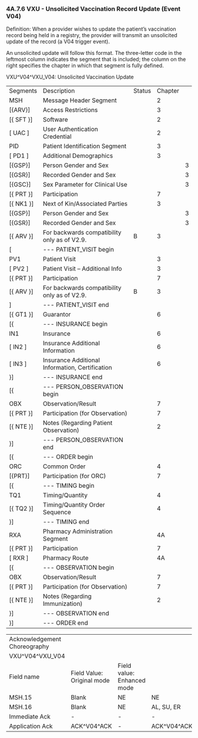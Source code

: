### 4A.7.6 VXU - Unsolicited Vaccination Record Update (Event V04)

Definition: When a provider wishes to update the patient’s vaccination record being held in a registry, the provider will transmit an unsolicited update of the record (a V04 trigger event).

An unsolicited update will follow this format. The three-letter code in the leftmost column indicates the segment that is included; the column on the right specifies the chapter in which that segment is fully defined.

VXU^V04^VXU_V04: Unsolicited Vaccination Update

|     |     |     |     |     |
| --- | --- | --- | --- | --- |
| Segments | Description | Status | Chapter |  |
| MSH | Message Header Segment |  | 2 |  |
| [\{ARV}] | Access Restrictions |  | 3 |  |
| [\{ SFT }] | Software |  | 2 |  |
| [ UAC ] | User Authentication Credential |  | 2 |  |
| PID | Patient Identification Segment |  | 3 |  |
| [ PD1 ] | Additional Demographics |  | 3 |  |
| [\{GSP}] | Person Gender and Sex |  |  | 3 |
| [\{GSR}] | Recorded Gender and Sex |  |  | 3 |
| [\{GSC}] | Sex Parameter for Clinical Use |  |  | 3 |
| [\{ PRT }] | Participation |  | 7 |  |
| [\{ NK1 }] | Next of Kin/Associated Parties |  | 3 |  |
| [\{GSP}] | Person Gender and Sex |  |  | 3 |
| [\{GSR}] | Recorded Gender and Sex |  |  | 3 |
| [\{ ARV }] | For backwards compatibility only as of V2.9. | B | 3 |  |
| [ | --- PATIENT_VISIT begin |  |  |  |
| PV1 | Patient Visit |  | 3 |  |
| [ PV2 ] | Patient Visit – Additional Info |  | 3 |  |
| [\{ PRT }] | Participation |  | 7 |  |
| [\{ ARV }] | For backwards compatibility only as of V2.9. | B | 3 |  |
| ] | --- PATIENT_VISIT end |  |  |  |
| [\{ GT1 }] | Guarantor |  | 6 |  |
| [\{ | --- INSURANCE begin |  |  |  |
| IN1 | Insurance |  | 6 |  |
| [ IN2 ] | Insurance Additional Information |  | 6 |  |
| [ IN3 ] | Insurance Additional Information, Certification |  | 6 |  |
| }] | --- INSURANCE end |  |  |  |
| [\{ | --- PERSON_OBSERVATION begin |  |  |  |
| OBX | Observation/Result |  | 7 |  |
| [\{ PRT }] | Participation (for Observation) |  | 7 |  |
| [\{ NTE }] | Notes (Regarding Patient Observation) |  | 2 |  |
| }] | --- PERSON_OBSERVATION end |  |  |  |
| [\{ | --- ORDER begin |  |  |  |
| ORC | Common Order |  | 4 |  |
| [\{PRT}] | Participation (for ORC) |  | 7 |  |
| [\{ | --- TIMING begin |  |  |  |
| TQ1 | Timing/Quantity |  | 4 |  |
| [\{ TQ2 }] | Timing/Quantity Order Sequence |  | 4 |  |
| }] | --- TIMING end |  |  |  |
| RXA | Pharmacy Administration Segment |  | 4A |  |
| [\{ PRT }] | Participation |  | 7 |  |
| [ RXR ] | Pharmacy Route |  | 4A |  |
| [\{ | --- OBSERVATION begin |  |  |  |
| OBX | Observation/Result |  | 7 |  |
| [\{ PRT }] | Participation (for Observation) |  | 7 |  |
| [\{ NTE }] | Notes (Regarding Immunization) |  | 2 |  |
| }] | --- OBSERVATION end |  |  |  |
| }] | --- ORDER end |  |  |  |

|     |     |     |     |     |
| --- | --- | --- | --- | --- |
| Acknowledgement Choreography |  |  |  |  |
| VXU^V04^VXU_V04 |  |  |  |  |
| Field name | Field Value: Original mode | Field value: Enhanced mode |  |  |
| MSH.15 | Blank | NE | NE | AL, SU, ER |
| MSH.16 | Blank | NE | AL, SU, ER | AL, SU, ER |
| Immediate Ack | - | - | - | ACK^V04^ACK |
| Application Ack | ACK^V04^ACK | - | ACK^V04^ACK | ACK^V04^ACK |
